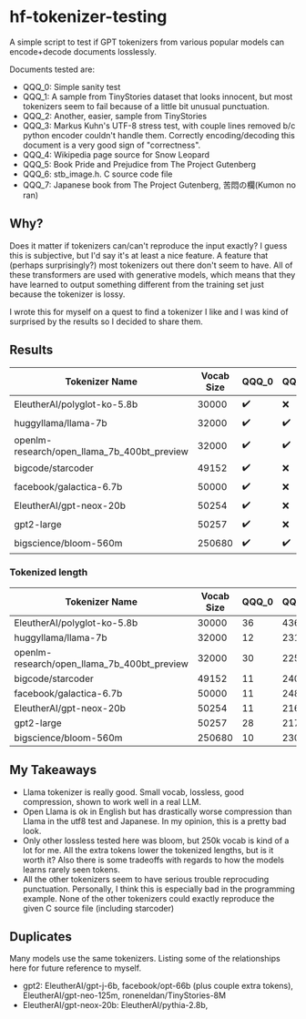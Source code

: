 # hf-tokenizer-testing 

A simple script to test if GPT tokenizers from various popular models can encode+decode documents losslessly.

Documents tested are:
* QQQ_0: Simple sanity test
* QQQ_1: A sample from TinyStories dataset that looks innocent, but most tokenizers seem to fail because of a little bit unusual punctuation.
* QQQ_2: Another, easier, sample from TinyStories
* QQQ_3: Markus Kuhn's UTF-8 stress test, with couple lines removed b/c python encoder couldn't handle them. Correctly encoding/decoding this document is a very good sign of "correctness".
* QQQ_4: Wikipedia page source for Snow Leopard
* QQQ_5: Book Pride and Prejudice from The Project Gutenberg
* QQQ_6: stb_image.h. C source code file
* QQQ_7: Japanese book from The Project Gutenberg, 苦悶の欄(Kumon no ran)

## Why?
Does it matter if tokenizers can/can't reproduce the input exactly? I guess this is subjective, but I'd say it's at least a nice feature. A feature that (perhaps surprisingly?) most tokenizers out there don't seem to have. All of these transformers are used with generative models, which means that they have learned to output something different from the training set just because the tokenizer is lossy.

I wrote this for myself on a quest to find a tokenizer I like and I was kind of surprised by the results so I decided to share them.

## Results

| Tokenizer Name | Vocab Size | QQQ_0 | QQQ_1 | QQQ_2 | QQQ_3 | QQQ_4 | QQQ_5 | QQQ_6 | QQQ_7 |
|---|---|---|---|---|---|---|---|---|---|
| EleutherAI/polyglot-ko-5.8b | 30000 | ✔️ | ❌ | ✔️ | ❌ | ❌ | ✔️ | ❌ | ✔️ |
| huggyllama/llama-7b | 32000 | ✔️ | ✔️ | ✔️ | ✔️ | ✔️ | ✔️ | ✔️ | ✔️ |
| openlm-research/open_llama_7b_400bt_preview | 32000 | ✔️ | ✔️ | ✔️ | ✔️ | ✔️ | ✔️ | ✔️ | ✔️ |
| bigcode/starcoder | 49152 | ✔️ | ❌ | ✔️ | ❌ | ❌ | ✔️ | ❌ | ✔️ |
| facebook/galactica-6.7b | 50000 | ✔️ | ❌ | ✔️ | ❌ | ❌ | ✔️ | ❌ | ❌ |
| EleutherAI/gpt-neox-20b | 50254 | ✔️ | ❌ | ✔️ | ❌ | ❌ | ✔️ | ❌ | ✔️ |
| gpt2-large | 50257 | ✔️ | ❌ | ✔️ | ❌ | ❌ | ✔️ | ❌ | ✔️ |
| bigscience/bloom-560m | 250680 | ✔️ | ✔️ | ✔️ | ✔️ | ✔️ | ✔️ | ✔️ | ✔️ |
### Tokenized length
| Tokenizer Name | Vocab Size | QQQ_0 | QQQ_1 | QQQ_2 | QQQ_3 | QQQ_4 | QQQ_5 | QQQ_6 | QQQ_7 |
|---|---|---|---|---|---|---|---|---|---|
| EleutherAI/polyglot-ko-5.8b | 30000 | 36 | 436 | 428 | 18310 | 292044 | 390318 | 197049 | 144043 |
| huggyllama/llama-7b | 32000 | 12 | 231 | 223 | 5465 | 187793 | 196813 | 115284 | 88333 |
| openlm-research/open_llama_7b_400bt_preview | 32000 | 30 | 225 | 218 | 15452 | 189579 | 197971 | 148109 | 210463 |
| bigcode/starcoder | 49152 | 11 | 240 | 240 | 4678 | 179713 | 206842 | 104817 | 72613 |
| facebook/galactica-6.7b | 50000 | 11 | 248 | 236 | 5158 | 216860 | 196171 | 127599 | 145842 |
| EleutherAI/gpt-neox-20b | 50254 | 11 | 216 | 210 | 4897 | 167877 | 183997 | 106364 | 76410 |
| gpt2-large | 50257 | 28 | 217 | 213 | 14781 | 175021 | 196107 | 139985 | 99792 |
| bigscience/bloom-560m | 250680 | 10 | 230 | 210 | 4082 | 127679 | 182074 | 92153 | 66894 |



## My Takeaways
* Llama tokenizer is really good. Small vocab, lossless, good compression, shown to work well in a real LLM.
* Open Llama is ok in English but has drastically worse compression than Llama in the utf8 test and Japanese. In my opinion, this is a pretty bad look.
* Only other lossless tested here was bloom, but 250k vocab is kind of a lot for me. All the extra tokens lower the tokenized lengths, but is it worth it? Also there is some tradeoffs with regards to how the models learns rarely seen tokens.
* All the other tokenizers seem to have serious trouble reprocuding punctuation. Personally, I think this is especially bad in the programming example. None of the other tokenizers could exactly reproduce the given C source file (including starcoder)

## Duplicates
Many models use the same tokenizers. Listing some of the relationships here for future reference to myself.
* gpt2: EleutherAI/gpt-j-6b, facebook/opt-66b (plus couple extra tokens), EleutherAI/gpt-neo-125m, roneneldan/TinyStories-8M
* EleutherAI/gpt-neox-20b: EleutherAI/pythia-2.8b, 
